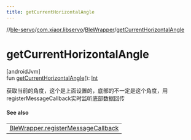 ```yaml
---
title: getCurrentHorizontalAngle
---
```

//[ble-servo](../../../index.html)/[com.xiaor.libservo](../index.html)/[BleWrapper](index.html)/[getCurrentHorizontalAngle](get-current-horizontal-angle.html)



# getCurrentHorizontalAngle



[androidJvm]\
fun [getCurrentHorizontalAngle](get-current-horizontal-angle.html)(): [Int](https://kotlinlang.org/api/latest/jvm/stdlib/kotlin/-int/index.html)



获取当前的角度，这个是上面设置的，底部的不一定是这个角度，用registerMessageCallback实时监听底部数据回传



#### See also


| |
|---|
| [BleWrapper.registerMessageCallback](register-message-callback.html) |



